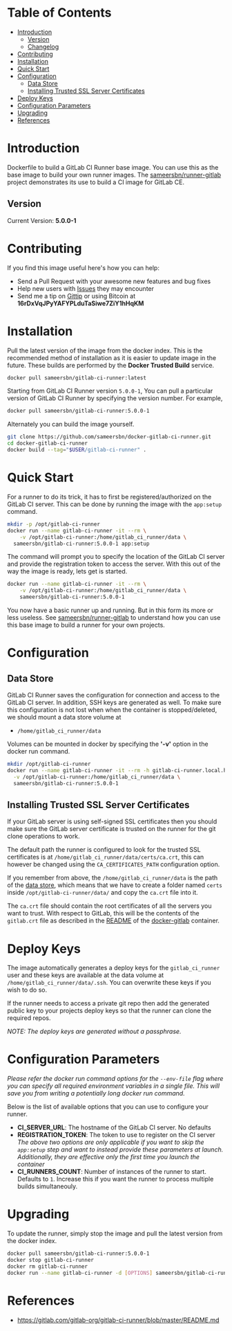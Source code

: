 # Table of Contents
- [Introduction](#introduction)
	- [Version](#version)
	- [Changelog](Changelog.md)
- [Contributing](#contributing)
- [Installation](#installation)
- [Quick Start](#quick-start)
- [Configuration](#configuration)
	- [Data Store](#data-store)
	- [Installing Trusted SSL Server Certificates](#installing-trusted-ssl-server-certificates)
- [Deploy Keys](#deploy-keys)
- [Configuration Parameters](#configuration-parameters)
- [Upgrading](#upgrading)
- [References](#references)

# Introduction

Dockerfile to build a GitLab CI Runner base image. You can use this as the base image to build your own runner images. The [sameersbn/runner-gitlab](https://github.com/sameersbn/docker-runner-gitlab) project demonstrates its use to build a CI image for GitLab CE.

## Version

Current Version: **5.0.0-1**

# Contributing

If you find this image useful here's how you can help:

- Send a Pull Request with your awesome new features and bug fixes
- Help new users with [Issues](https://github.com/sameersbn/docker-gitlab-ci-runner/issues) they may encounter
- Send me a tip on [Gittip](https://gittip.com/sameersbn/) or using Bitcoin at **16rDxVqJPyYAFYPLduTaSiwe7ZiY1hHqKM**

# Installation

Pull the latest version of the image from the docker index. This is the recommended method of installation as it is easier to update image in the future. These builds are performed by the **Docker Trusted Build** service.

```bash
docker pull sameersbn/gitlab-ci-runner:latest
```

Starting from GitLab CI Runner version `5.0.0-1`, You can pull a particular version of GitLab CI Runner by specifying the version number. For example,

```bash
docker pull sameersbn/gitlab-ci-runner:5.0.0-1
```

Alternately you can build the image yourself.

```bash
git clone https://github.com/sameersbn/docker-gitlab-ci-runner.git
cd docker-gitlab-ci-runner
docker build --tag="$USER/gitlab-ci-runner" .
```

# Quick Start

For a runner to do its trick, it has to first be registered/authorized on the GitLab CI server. This can be done by running the image with the `app:setup` command.

```bash
mkdir -p /opt/gitlab-ci-runner
docker run --name gitlab-ci-runner -it --rm \
	-v /opt/gitlab-ci-runner:/home/gitlab_ci_runner/data \
  sameersbn/gitlab-ci-runner:5.0.0-1 app:setup
```

The command will prompt you to specify the location of the GitLab CI server and provide the registration token to access the server. With this out of the way the image is ready, lets get is started.

```bash
docker run --name gitlab-ci-runner -it --rm \
	-v /opt/gitlab-ci-runner:/home/gitlab_ci_runner/data \
	sameersbn/gitlab-ci-runner:5.0.0-1
```

You now have a basic runner up and running. But in this form its more or less useless. See [sameersbn/runner-gitlab](https://github.com/sameersbn/docker-runner-gitlab) to understand how you can use this base image to build a runner for your own projects.

# Configuration

## Data Store

GitLab CI Runner saves the configuration for connection and access to the GitLab CI server. In addition, SSH keys are generated as well. To make sure this configuration is not lost when when the container is stopped/deleted, we should mount a data store volume at

* `/home/gitlab_ci_runner/data`

Volumes can be mounted in docker by specifying the **'-v'** option in the docker run command.

```bash
mkdir /opt/gitlab-ci-runner
docker run --name gitlab-ci-runner -it --rm -h gitlab-ci-runner.local.host \
  -v /opt/gitlab-ci-runner:/home/gitlab_ci_runner/data \
  sameersbn/gitlab-ci-runner:5.0.0-1
```

## Installing Trusted SSL Server Certificates

If your GitLab server is using self-signed SSL certificates then you should make sure the GitLab server certificate is trusted on the runner for the git clone operations to work.

The default path the runner is configured to look for the trusted SSL certificates is at `/home/gitlab_ci_runner/data/certs/ca.crt`, this can however be changed using the `CA_CERTIFICATES_PATH` configuration option.

If you remember from above, the `/home/gitlab_ci_runner/data` is the path of the [data store](#data-store), which means that we have to create a folder named `certs` inside `/opt/gitlab-ci-runner/data/` and copy the `ca.crt` file into it.

The `ca.crt` file should contain the root certificates of all the servers you want to trust. With respect to GitLab, this will be the contents of the `gitlab.crt` file as described in the [README](https://github.com/sameersbn/docker-gitlab/blob/master/README.md#ssl) of the [docker-gitlab](https://github.com/sameersbn/docker-gitlab) container.

# Deploy Keys

The image automatically generates a deploy keys for the `gitlab_ci_runner` user and these keys are available at the data volume at `/home/gitlab_ci_runner/data/.ssh`. You can overwrite these keys if you wish to do so.

If the runner needs to access a private git repo then add the generated public key to your projects deploy keys so that the runner can clone the required repos.

*NOTE: The deploy keys are generated without a passphrase.*

# Configuration Parameters

*Please refer the docker run command options for the `--env-file` flag where you can specify all required environment variables in a single file. This will save you from writing a potentially long docker run command.*

Below is the list of available options that you can use to configure your runner.

- **CI_SERVER_URL**: The hostname of the GitLab CI server. No defaults
- **REGISTRATION_TOKEN**: The token to use to register on the CI server
*The above two options are only applicable if you want to skip the `app:setup` step and want to instead provide these parameters at launch. Additionally, they are effective only the first time you launch the container*
- **CI_RUNNERS_COUNT**: Number of instances of the runner to start. Defaults to `1`. Increase this if you want the runner to process multiple builds simultaneouly.

# Upgrading

To update the runner, simply stop the image and pull the latest version from the docker index.

```bash
docker pull sameersbn/gitlab-ci-runner:5.0.0-1
docker stop gitlab-ci-runner
docker rm gitlab-ci-runner
docker run --name gitlab-ci-runner -d [OPTIONS] sameersbn/gitlab-ci-runner:5.0.0-1
```

# References
  * https://gitlab.com/gitlab-org/gitlab-ci-runner/blob/master/README.md
